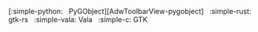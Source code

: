 [:simple-python: &nbsp; PyGObject][AdwToolbarView-pygobject] &nbsp;
:simple-rust: gtk-rs &nbsp;
:simple-vala: Vala &nbsp;
:simple-c: GTK 

